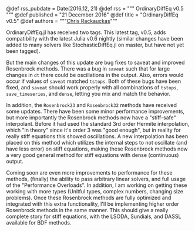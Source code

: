 @def rss_pubdate = Date(2016,12, 21)
@def rss = """ OrdinaryDiffEq v0.5 """
@def published = "21 December 2016"
@def title = "OrdinaryDiffEq v0.5"
@def authors = """<a href="https://github.com/ChrisRackauckas">Chris Rackauckas</a>"""  

OrdinaryDiffEq.jl has received two tags. This latest tag, v0.5, adds compatibility with the latest Julia v0.6 nightly (similar changes have been added to many solvers like StochasticDiffEq.jl on master, but have not yet been tagged).

But the main changes of this update are bug fixes to saveat and improved Rosenbrock methods. There was a bug in `saveat` such that for large changes in `dt` there could be oscillations in the output. Also, errors would occur if values of `saveat` matched `tstops`. Both of these bugs have been fixed, and `saveat` should work properly with all combinations of `tstops`, `save_timeseries`, and `dense`, letting you mix and match the behavior.

In addition, the `Rosenbrock23` and `Rosenbrock32` methods have received some updates. There have been some minor performance improvements, but more importantly the Rosenbrock methods now have a "stiff-safe" interpolant. Before it had used the standard 3rd order Hermite interpolation, which "in theory" since it's order 3 was "good enough", but in reality for really stiff equations this showed oscillations. A new interpolation has been placed on this method which utilizes the internal steps to not oscillate (and have less error) on stiff equations, making these Rosenbrock methods now a very good general method for stiff equations with dense (continuous) output.

Coming soon are even more improvements to performance for these methods,
(finally) the ability to pass arbitrary linear solvers, and full usage of the "Performance Overloads". In addition, I am working on getting these working with more types (Unitful types, complex numbers, changing size problems). Once these Rosenbrock methods are fully optimized and integrated with this extra functionality, I'll be implementing higher order Rosenbrock methods in the same manner. This should give a really complete story for stiff equations, with the LSODA, Sundials, and DASSL available for BDF methods. 
